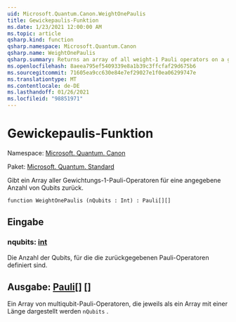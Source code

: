 ```yaml
---
uid: Microsoft.Quantum.Canon.WeightOnePaulis
title: Gewickepaulis-Funktion
ms.date: 1/23/2021 12:00:00 AM
ms.topic: article
qsharp.kind: function
qsharp.namespace: Microsoft.Quantum.Canon
qsharp.name: WeightOnePaulis
qsharp.summary: Returns an array of all weight-1 Pauli operators on a given number of qubits.
ms.openlocfilehash: 8aeea795ef5409339e8a1b39c3ffcfaf29d675b6
ms.sourcegitcommit: 71605ea9cc630e84e7ef29027e1f0ea06299747e
ms.translationtype: MT
ms.contentlocale: de-DE
ms.lasthandoff: 01/26/2021
ms.locfileid: "98851971"
---
```

# <a name="weightonepaulis-function"></a>Gewickepaulis-Funktion

Namespace: [Microsoft. Quantum. Canon](xref:Microsoft.Quantum.Canon)

Paket: [Microsoft. Quantum. Standard](https://nuget.org/packages/Microsoft.Quantum.Standard)


Gibt ein Array aller Gewichtungs-1-Pauli-Operatoren für eine angegebene Anzahl von Qubits zurück.

```qsharp
function WeightOnePaulis (nQubits : Int) : Pauli[][]
```


## <a name="input"></a>Eingabe

### <a name="nqubits--int"></a>nqubits: [int](xref:microsoft.quantum.lang-ref.int)

Die Anzahl der Qubits, für die die zurückgegebenen Pauli-Operatoren definiert sind.



## <a name="output--pauli"></a>Ausgabe: [Pauli](xref:microsoft.quantum.lang-ref.pauli)[] []

Ein Array von multiqubit-Pauli-Operatoren, die jeweils als ein Array mit einer Länge dargestellt werden `nQubits` .